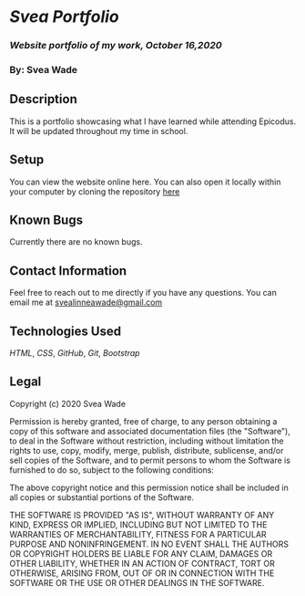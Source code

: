 # _Svea Portfolio_

### _Website portfolio of my work, October 16,2020_

### By: Svea Wade

## Description
This is a portfolio showcasing what I have learned while attending Epicodus. It will be updated throughout my time in school. 

## Setup
You can view the website online here. You can also open it locally within your computer by cloning the repository [here]() 


## Known Bugs
Currently there are no known bugs.


## Contact Information
Feel free to reach out to me directly if you have any questions. You can email me at svealinneawade@gmail.com 


## Technologies Used

*HTML*,
*CSS*,
*GitHub*,
*Git*,
*Bootstrap*

## Legal

Copyright (c) 2020 Svea Wade

Permission is hereby granted, free of charge, to any person obtaining a copy of this software and associated documentation files (the "Software"), to deal in the Software without restriction, including without limitation the rights to use, copy, modify, merge, publish, distribute, sublicense, and/or sell copies of the Software, and to permit persons to whom the Software is furnished to do so, subject to the following conditions:

The above copyright notice and this permission notice shall be included in all copies or substantial portions of the Software.

THE SOFTWARE IS PROVIDED "AS IS", WITHOUT WARRANTY OF ANY KIND, EXPRESS OR IMPLIED, INCLUDING BUT NOT LIMITED TO THE WARRANTIES OF MERCHANTABILITY, FITNESS FOR A PARTICULAR PURPOSE AND NONINFRINGEMENT. IN NO EVENT SHALL THE AUTHORS OR COPYRIGHT HOLDERS BE LIABLE FOR ANY CLAIM, DAMAGES OR OTHER LIABILITY, WHETHER IN AN ACTION OF CONTRACT, TORT OR OTHERWISE, ARISING FROM, OUT OF OR IN CONNECTION WITH THE SOFTWARE OR THE USE OR OTHER DEALINGS IN THE SOFTWARE.